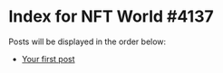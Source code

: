 # Index for NFT World #4137
Posts will be displayed in the order below:

- [Your first post](./001-first.md)

